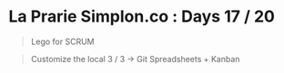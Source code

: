 # La Prarie Simplon.co : Days 17 / 20

> Lego for SCRUM

> Customize the local 3 / 3 -> Git Spreadsheets + Kanban

